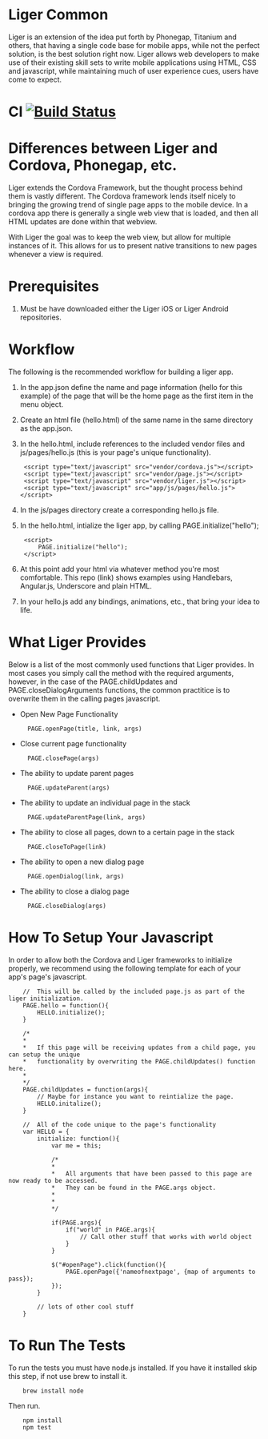 Liger Common
================================================================================

Liger is an extension of the idea put forth by Phonegap, Titanium and others, that having a single code base for mobile apps, 
while not the perfect solution, is the best solution right now.  Liger allows web developers to make use of their existing skill
sets to write mobile applications using HTML, CSS and javascript, while maintaining much of user experience cues, users have
come to expect.

# CI          [![Build Status](https://api.travis-ci.org/reachlocal/liger-common.png)](https://api.travis-ci.org/reachlocal/liger-common.png)

# Differences between Liger and Cordova, Phonegap, etc.

Liger extends the Cordova Framework, but the thought process behind them is vastly different.  The Cordova framework lends
itself nicely to bringing the growing trend of single page apps to the mobile device.  In a cordova app there is generally 
a single web view that is loaded, and then all HTML updates are done within that webview.  

With Liger the goal was to keep the web view, but allow for multiple instances of it.  This allows for us to present native
transitions to new pages whenever a view is required.  

# Prerequisites

1.  Must be have downloaded either the Liger iOS or Liger Android repositories.

# Workflow

The following is the recommended workflow for building a liger app.

1. In the app.json define the name and page information (hello for this example) of the page that will be the home page as
the first item in the menu object.

1. Create an html file (hello.html) of the same name in the same directory as the app.json.
1. In the hello.html, include references to the included vendor files and js/pages/hello.js (this is your page's unique functionality).

		<script type="text/javascript" src="vendor/cordova.js"></script>
    	<script type="text/javascript" src="vendor/page.js"></script>
    	<script type="text/javascript" src="vendor/liger.js"></script>
    	<script type="text/javascript" src="app/js/pages/hello.js"></script>
    	
1. In the js/pages directory create a corresponding hello.js file.
1. In the hello.html, intialize the liger app, by calling PAGE.initialize("hello");

		<script>
        	PAGE.initialize("hello");
    	</script>
    	
1. At this point add your html via whatever method you're most comfortable.  This repo (link) shows examples using Handlebars, Angular.js, 
Underscore and plain HTML.

2. In your hello.js add any bindings, animations, etc., that bring your idea to life.

# What Liger Provides

Below is a list of the most commonly used functions that Liger provides.  In most cases you simply call the method with 
the required arguments, however, in the case of the PAGE.childUpdates and PAGE.closeDialogArguments functions, the common 
practitice is to overwrite them in the calling pages javascript.

- Open New Page Functionality

		PAGE.openPage(title, link, args)
		
- Close current page functionality

		PAGE.closePage(args)
		
- The ability to update parent pages

		PAGE.updateParent(args)
		
- The ability to update an individual page in the stack

		PAGE.updateParentPage(link, args)
		
- The ability to close all pages, down to a certain page in the stack

		PAGE.closeToPage(link)
		
- The ability to open a new dialog page

		PAGE.openDialog(link, args)
		
- The ability to close a dialog page

		PAGE.closeDialog(args)
		
# How To Setup Your Javascript

In order to allow both the Cordova and Liger frameworks to initialize properly, we recommend using the following template for each 
of your app's page's javascript.

		//  This will be called by the included page.js as part of the liger initialization.
		PAGE.hello = function(){
    		HELLO.initialize();
		}
		
		/* 
		*
		*	If this page will be receiving updates from a child page, you can setup the unique
		*	functionality by overwriting the PAGE.childUpdates() function here.
		*
		*/  		
		PAGE.childUpdates = function(args){
			// Maybe for instance you want to reintialize the page.
			HELLO.initalize();
		}

		//  All of the code unique to the page's functionality
		var HELLO = {
			initialize: function(){
				var me = this;
				
				/* 
				*
				*	All arguments that have been passed to this page are now ready to be accessed.
				*	They can be found in the PAGE.args object.  
				*
				*
				*/
				
				if(PAGE.args){
					if("world" in PAGE.args){
						// Call other stuff that works with world object
					}
				}
				
				$("#openPage").click(function(){
					PAGE.openPage({'nameofnextpage', {map of arguments to pass});
				});
			}
			
			// lots of other cool stuff
		}

# To Run The Tests

To run the tests you must have node.js installed.  If you have it installed skip this step, if not use brew to install it.

		brew install node

Then run.

		npm install
		npm test


